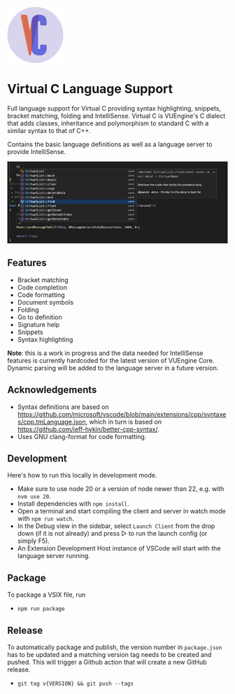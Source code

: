 <img src="resources/icon.png" width="128" height="128"><br />

# Virtual C Language Support

Full language support for Virtual C providing syntax highlighting, snippets, bracket matching, folding and IntelliSense. Virtual C is VUEngine's C dialect that adds classes, inheritance and polymorphism to standard C with a similar syntax to that of C++.

Contains the basic language definitions as well as a language server to provide IntelliSense.

![](screenshot.png?raw=true)

## Features

- Bracket matching
- Code completion
- Code formatting
- Document symbols
- Folding
- Go to definition
- Signature help
- Snippets
- Syntax highlighting

**Note**: this is a work in progress and the data needed for IntelliSense features is currently hardcoded for the latest version of VUEngine Core. Dynamic parsing will be added to the language server in a future version.

## Acknowledgements

- Syntax definitions are based on https://github.com/microsoft/vscode/blob/main/extensions/cpp/syntaxes/cpp.tmLanguage.json, which in turn is based on https://github.com/jeff-hykin/better-cpp-syntax/.
- Uses GNU clang-format for code formatting.

## Development

Here's how to run this locally in development mode.

- Make sure to use node 20 or a version of node newer than 22, e.g. with `nvm use 20`.
- Install dependencies with `npm install`.
- Open a terminal and start compiling the client and server in watch mode with `npm run watch`.
- In the Debug view in the sidebar, select `Launch Client` from the drop down (if it is not already) and press ▷ to run the launch config (or simply F5).
- An Extension Development Host instance of VSCode will start with the language server running.

## Package

To package a VSIX file, run

- `npm run package`

## Release

To automatically package and publish, the version number in `package.json` has to be updated and a matching version tag needs to be created and pushed. This will trigger a Github action that will create a new GitHub release.

- `git tag v{VERSION} && git push --tags`
